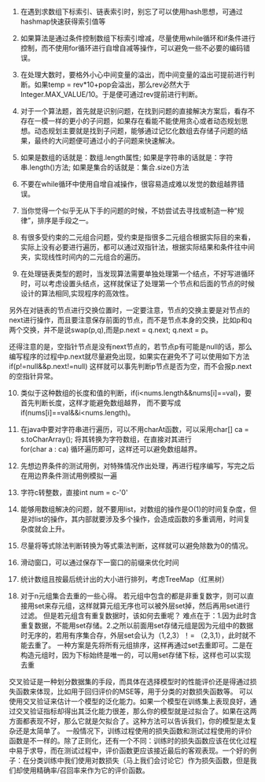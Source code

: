 1. 在遇到求数组下标索引、链表索引时，别忘了可以使用hash思想，可通过hashmap快速获得索引值等

2. 如果算法是通过条件控制数组下标索引增减，尽量使用while循环和if条件进行控制，而不使用for循环进行自增自减等操作，可以避免一些不必要的编码错误。

3. 在处理大数时，要格外小心中间变量的溢出，而中间变量的溢出可提前进行判断。如果temp = rev*10+pop会溢出，那么rev必然大于Integer.MAX_VALUE/10。于是便可通过rev提前进行判断。

4. 对于一个算法题，首先就是识别问题，在找到问题的直接解决方案后，看存不存在一模一样的更小的子问题，如果存在看能不能使用贪心或者动态规划思想。动态规划主要就是找到子问题，能够通过记忆化数组去存储子问题的结果，最终的大问题便可通过小的子问题来快速解决。

5. 如果是数组的话就是：数组.length属性;
   如果是字符串的话就是：字符串.length()方法;
   如果是集合的话就是：集合.size()方法 

6. 不要在while循环中使用自增自减操作，很容易造成难以发觉的数组越界错误。

7. 当你觉得一个似乎无从下手的问题的时候，不妨尝试去寻找或制造一种“规律”，排序是手段之一。

8. 有很多受约束的二元组合问题，受约束是指很多二元组合根据实际目的来看，实际上没有必要进行遍历，都可以通过双指针法，根据实际结果和条件往中间夹，实现线性时间内的二元组合的遍历。

9. 在处理链表类型的题时，当发现算法需要单独处理第一个结点，不好写进循环时，可以考虑设置头结点，这样就保证了处理第一个节点和后面的节点的时候设计的算法相同,实现程序的高效性。

  另外在对链表的节点进行交换位置时，一定要注意，节点的交换主要是对节点的next进行操作，而且要注意保存前面的节点，而不是节点本身的交换，比如p和q两个交换，并不是说swap(p,q),而是p.next = q.next;	q.next = p。

  还得注意的是，空指针节点是没有next节点的，若节点p有可能是null的话，那么编写程序的过程中p.next就尽量避免出现，如果实在避免不了可以使用如下方法		if(p!=null&&p.next!=null)	这样就可以事先判断p节点是否为空，而不会报p.next的空指针异常。

10. 类似于这种数组的长度和值的判断，if(i<nums.length&&nums[i]==val)，要首先判断长度，这样才能避免数组越界，
    而不要写成 if(nums[i]==val&&i<nums.length)。

11. 在java中要对字符串进行遍历，可以不用charAt函数，可以采用char[] ca = s.toCharArray();	将其转换为字符数组，在直接对其进行	
for(char a : ca) 循环遍历即可，这样还可以避免数组越界。

12. 先想边界条件的测试用例，对特殊情况作出处理，再进行程序编写，写完之后在用边界条件测试用例模拟一遍

13. 字符c转整数，直接int num = c-'0'

14. 能够用数组解决的问题，就不要用list，对数组的操作是O(1)的时间复杂度，但是对list的操作，其内部就要涉及多个操作，会造成函数的多重调用，时间复杂度就会上升。

15. 尽量将等式除法判断转换为等式乘法判断，这样就可以避免除数为0的情况。

16. 滑动窗口，可以通过保存下一窗口的前缀来优化时间

17. 统计数组且按最后统计出的大小进行排列，考虑TreeMap（红黑树）

18. 对于n元组集合去重的一些心得。
若元组中包含的都是非重复数字，则可以直接用set来存元组，这样就算元组无序也可以被外层set掉，然后再用set进行过滤。
但是若元组含有重复数据时，该如何去重呢？
难点在于：1.因为此时含重复数据，不能用set存储。2.之所以前面用set存储元组是因为元组中的数据时无序的，若用有序集合存，外层set会认为（1,2,3）！= （2,3,1），此时就不能去重了。
一种方案是先将所有元组排序，这样再通过set去重即可。二是在构造元组时，因为下标始终是唯一的，可以用set存储下标，这样也可以实现去重


交叉验证是一种划分数据集的手段，而具体在选择模型时的性能评价还是得通过损失函数来体现，比如用于回归评价的MSE等，用于分类的对数损失函数等。
可以使用交叉验证来估计一个模型的泛化能力。如果一个模型在训练集上表现良好，通过交叉验证指标却得出其泛化能力很差，那么你的模型就是过拟合了。如果在这两方面都表现不好，那么它就是欠拟合了。这种方法可以告诉我们，你的模型是太复杂还是太简单了。
一般情况下，训练过程使用的损失函数和测试过程使用的评价函数是不一样的。除了正则化，还有一个不同：训练时的损失函数应该在优化过程中易于求导，而在测试过程中，评价函数更应该接近最后的客观表现。一个好的例子：在分类训练中我们使用对数损失（马上我们会讨论它）作为损失函数，但是我们却使用精确率/召回率来作为它的评价函数。
